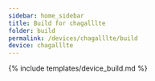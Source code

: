 ```yaml
---
sidebar: home_sidebar
title: Build for chagalllte
folder: build
permalink: /devices/chagalllte/build
device: chagalllte
---
```

{% include templates/device_build.md %}
